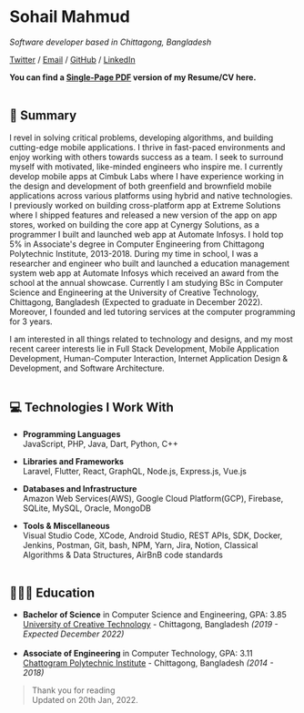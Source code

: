 # Sohail Mahmud

_Software developer based in Chittagong, Bangladesh_ <br>

[Twitter](https://twitter.com/sohailcx) / [Email](mailto:sohailmahmud@outlook.com) / [GitHub](https://github.com/sohailmahmud/) / [LinkedIn](https://www.linkedin.com/in/sohailmahmud/)

**You can find a [Single-Page PDF](https://sohailmahmud.github.io/resume.pdf) version of my Resume/CV here.**
<br><br>

## 📝 Summary

l revel in solving critical problems, developing algorithms, and building cutting-edge mobile applications. I thrive in fast-paced environments and enjoy working with others towards success as a team. I seek to surround myself with motivated, like-minded engineers who inspire me. I currently develop mobile apps at Cimbuk Labs where I have experience working in the design and development of both greenfield and brownfield mobile applications across various platforms using hybrid and native technologies. I previously worked on building cross-platform app at Extreme Solutions where I shipped features and released a new version of the app on app stores, worked on building the core app at Cynergy Solutions, as a programmer I built and launched web app at Automate Infosys. I hold top 5% in Associate's degree in Computer Engineering from Chittagong Polytechnic Institute, 2013-2018. During my time in school, I was a researcher and engineer who built and launched a education management system web app at Automate Infosys which received an award from the school at the annual showcase. Currently I am studying BSc in Computer Science and Engineering at the University of Creative Technology, Chittagong, Bangladesh (Expected to graduate in December 2022). Moreover, I founded and led tutoring services at the computer programming for 3 years.

I am interested in all things related to technology and designs, and my most recent career interests lie in Full Stack Development, Mobile Application Development, Human-Computer Interaction, Internet Application Design & Development, and Software Architecture.
<br><br>

<!--
## 👨🏽‍💻 Industry Experience
--
- **Software Developer (Mobile)** @ [AgreeYa Solutions](https://agreeya.com/) _(Aug 2020 - Present)_ <br>
  AgreeYa is a global systems integrator committed to delivering leading-edge, technology-enabled and business-driven solutions to small, medium and global Fortune 100 organizations.
  - Working experience in the design and development of both greenfield and brownfield mobile applications across various platforms using hybrid technologies such as Flutter, React Native, and Ionic.
  - Developed many Proof-of-Concepts (POC's) to showcase new features in mobile application development to clients.
  - Collaborated with DevOps team to design a scalable modular framework for continuous integration and automation of build generation, test case execution, and sending deliverables to the client.
  - Working directly with Director and Enterprise Architect to consistently deliver high performance, maintainable, and reliable infrastructure on our client projects.
  - Worked on estimates for project development and interacted with a client for the daily status call to identify key requirements, define project scope, develop a project plan and schedule.
    <br><br>
- **Software Engineer** @ [Kandou](https://www.kandouapp.com/) _(Nov 2019 - July 2020)_ <br>
  Kandou makes it easy for you to find social good events in your community
  - Expertise in UI/Front-End Development, developing features, and designing user interaction screens
  - Responsible for beta testing and releasing iOS and Android application to 300+ active users on app stores
  - Worked in an agile environment consisting of analyzing users and peer feedback on the submitted work
    <br><br>
- **Software Development Intern, Undergraduate Researcher** @ [Claryty](https://play.google.com/store/apps/details?id=com.claryty.claryty&hl=en_US) _(Nov 2018 - Oct 2019)_ <br>
  Bioinformatics Research Project by Stanford University
  - Developed new mobile application for consumers with React Native/Redux that presents adverse effect reports for prescription drugs
  - Designed the full architecture of software stack in order to scale future Food and Drug Administration(FDA) data sets and user input
    - 🧬 Integrated 20+ million lines of FDA data into database!
  - Involved in weekly SCRUM meetings to keep track of the ongoing project status and issues
  - Won 3rd prize out of 240 projects at College of Science and Engineering annual showcase in 2019 at SF State
    <br><br>
- **Open Source** @ [Facebook](https://reactnative.dev/)<br>
  React Native Core, React Native Website, React Native Directory - Contributed in migrating ImageStore native module into the new TurboModule System architecture of the repository(v59) - Updated API and Component docs to reflect the props and methods reflected in core repository(v62) - Added 50+ missing libraries(Analytics, Geolocation, Deep Link, UI Components, and Other Platforms) that are associated with react native to the directory list - Collaborated with core contributors to comprehend the code base and get peer feedback on the submitted work.
  <br><br>

## 👮🏽‍♂️Leadership Activities
--
- **Founder - Tutoring Services** @ [CS Sfsu](https://cs.sfsu.edu/) _(Aug 2017 - May 2020)_ <br>
  Association of Computing Machinery - World's largest scientific and educational computing society - Consulted with students in their side projects and assignments by showing them the effective use of standard data structures and algorithms - TA for 140 hours a semester - Improved overall academic performance of incoming freshmen and sophomores by 30% in core courses such as Programming Methodology and Software Development - Recruited, organized, and trained tutors for the Computer Science Department
  <br><br>
- **Hackathon Organizer** @ [SF Hacks](http://sfhacks.io/) _(Nov 2017 - May 2020)_ <br>
  - Arranged first collegiate Hackathon in San Francisco with over 350 attendees
  - Spearhead an outreach team to reach out to 30+ companies for partnership and raised $18,000 in sponsorship
    <br><br>
- **Teaching Assistant** @ [MobileSpace](http://www.mobilespace.xyz/) _(Feb. 2018 - Apr. 2018)_ <br>
  - Took initiative in learning react native and went on to successfully develop 2 functional apps under minimal supervision
  - Facilitated a dynamic and collaborative classroom of 15 students and conducted weekly office hours for further assistance
    <br><br>

## Here's some of the events I attended
--
- **Google Cloud Next Conference '19** _(San Francisco, CA, Apr 2019)_ <br>
- **Science and Engineering Student Gov Candidate** at [SF State]() _(San Francisco, CA, Apr 2019)_ <br>
- **Tech & Diversity Conference** at [Lyft HQ]() _(San Francisco, CA, Mar 2019)_ <br>
- **Website Design Opinion** at [Charles Schwab HQ]() _(San Francisco, CA, Apr 2018)_ <br>
- **Oracle Java One Conference '17** at _(San Francisco, CA, Oct 2017)_ <br>
- **Speaker at GitHub Field Day** at [Github HQ]() _(San Francisco, CA, Oct 2017)_ <br>
- **GitHub Universe Conference '17** _(San Francisco, CA, Oct 2017)_ <br>
- **Volunteer at CODE2040 Summit '17** _(San Francisco, CA, Aug 2017)_ <br>
- **Get-together Event** at [Twitter HQ]() _(San Francisco, CA, July 2017)_ <br>
- **Gaming Experience Review** at [Oculus HQ]() _(Menlo Park, CA, July 2017)_ <br>
- **Research Study** at [Facebook HQ]() _(Menlo Park, CA, May 2017)_ <br>
- **Yahoo Mail Design Review** at [Yahoo HQ]() _(San Francisco, CA, Apr 2017)_ <br>
- **User Experience Feedback** at [Playstation HQ]() _(San Mateo, CA)_ <br>
- **Product Review** at [Proteus Digital Health HQ]() _(Redwood City, CA)_ <br>
- **Mobile App Review** at [JPMorgan Chase]() _(San Francisco, CA)_ <br>
- **Website App Review** at [Wells Fargo HQ]() _(San Francisco, CA)_ <br>
  <br><br>

-->

## 💻 Technologies I Work With

- **Programming Languages**<br>
  JavaScript, PHP, Java, Dart, Python, C++

- **Libraries and Frameworks**<br>
  Laravel, Flutter, React, GraphQL, Node.js, Express.js, Vue.js

- **Databases and Infrastructure**<br>
  Amazon Web Services(AWS), Google Cloud Platform(GCP), Firebase, SQLite, MySQL, Oracle, MongoDB

- **Tools \& Miscellaneous**<br>
  Visual Studio Code, XCode, Android Studio, REST APIs, SDK, Docker, Jenkins, Postman, Git, bash, NPM, Yarn, Jira, Notion, Classical Algorithms \& Data Structures, AirBnB code standards
  <br><br>

## 🧑🏽‍🎓 Education

- **Bachelor of Science** in Computer Science and Engineering, GPA: 3.85<br>
  [University of Creative Technology](https://www.uctc.edu.bd/) - Chittagong, Bangladesh _(2019 - Expected December 2022)_
  <br><br>
- **Associate of Engineering** in Computer Technology, GPA: 3.11<br>
  [Chattogram Polytechnic Institute](https://www.ctgpoly.gov.bd/) - Chittagong, Bangladesh _(2014 - 2018)_

> Thank you for reading <br>
> Updated on 20th Jan, 2022.

